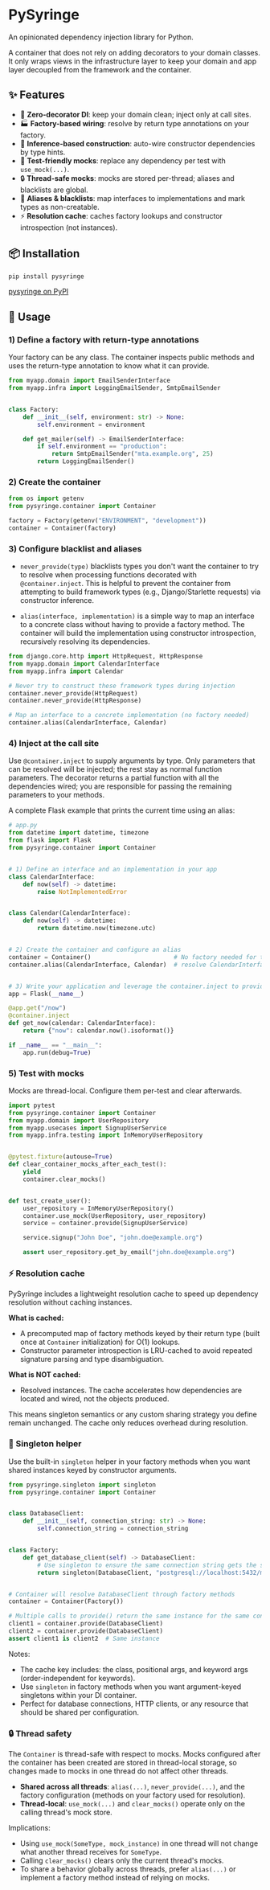 # PySyringe

An opinionated dependency injection library for Python.

A container that does not rely on adding decorators to your domain classes. It only wraps views in the infrastructure layer to keep your domain and app layer decoupled from the framework and the container.

## ✨ Features

- 🚀 **Zero-decorator DI**: keep your domain clean; inject only at call sites.
- 🏭 **Factory-based wiring**: resolve by return type annotations on your factory.
- 🧩 **Inference-based construction**: auto-wire constructor dependencies by type hints.
- 🧪 **Test-friendly mocks**: replace any dependency per test with `use_mock(...)`.
- 🔒 **Thread-safe mocks**: mocks are stored per-thread; aliases and blacklists are global.
- 🧰 **Aliases & blacklists**: map interfaces to implementations and mark types as non-creatable.
- ⚡ **Resolution cache**: caches factory lookups and constructor introspection (not instances).

## 📦 Installation

```bash
pip install pysyringe
```

[pysyringe on PyPI](https://pypi.org/project/pysyringe/)

## 🚀 Usage


### 1) Define a factory with return-type annotations

Your factory can be any class. The container inspects public methods and uses the return-type annotation to know what it can provide.

```python
from myapp.domain import EmailSenderInterface
from myapp.infra import LoggingEmailSender, SmtpEmailSender


class Factory:
    def __init__(self, environment: str) -> None:
        self.environment = environment

    def get_mailer(self) -> EmailSenderInterface:
        if self.environment == "production":
            return SmtpEmailSender("mta.example.org", 25)
        return LoggingEmailSender()
```

### 2) Create the container

```python
from os import getenv
from pysyringe.container import Container

factory = Factory(getenv("ENVIRONMENT", "development"))
container = Container(factory)
```

### 3) Configure blacklist and aliases

- `never_provide(type)` blacklists types you don't want the container to try to resolve when processing functions decorated with `@container.inject`. This is helpful to prevent the container from attempting to build framework types (e.g., Django/Starlette requests) via constructor inference.

- `alias(interface, implementation)` is a simple way to map an interface to a concrete class without having to provide a factory method. The container will build the implementation using constructor introspection, recursively resolving its dependencies.

```python
from django.core.http import HttpRequest, HttpResponse
from myapp.domain import CalendarInterface
from myapp.infra import Calendar

# Never try to construct these framework types during injection
container.never_provide(HttpRequest)
container.never_provide(HttpResponse)

# Map an interface to a concrete implementation (no factory needed)
container.alias(CalendarInterface, Calendar)
```

### 4) Inject at the call site

Use `@container.inject` to supply arguments by type. Only parameters that can be resolved will be injected; the rest stay as normal function parameters. The decorator returns a partial function with all the dependencies wired; you are responsible for passing the remaining parameters to your methods.

A complete Flask example that prints the current time using an alias:

```python
# app.py
from datetime import datetime, timezone
from flask import Flask
from pysyringe.container import Container


# 1) Define an interface and an implementation in your app
class CalendarInterface:
    def now(self) -> datetime:
        raise NotImplementedError


class Calendar(CalendarInterface):
    def now(self) -> datetime:
        return datetime.now(timezone.utc)


# 2) Create the container and configure an alias
container = Container()                       # No factory needed for this example
container.alias(CalendarInterface, Calendar)  # resolve CalendarInterface -> Calendar


# 3) Write your application and leverage the container.inject to provide dependencies
app = Flask(__name__)

@app.get("/now")
@container.inject
def get_now(calendar: CalendarInterface):
    return {"now": calendar.now().isoformat()}

if __name__ == "__main__":
    app.run(debug=True)
```

### 5) Test with mocks

Mocks are thread-local. Configure them per-test and clear afterwards.

```python
import pytest
from pysyringe.container import Container
from myapp.domain import UserRepository
from myapp.usecases import SignupUserService
from myapp.infra.testing import InMemoryUserRepository


@pytest.fixture(autouse=True)
def clear_container_mocks_after_each_test():
    yield
    container.clear_mocks()


def test_create_user():
    user_repository = InMemoryUserRepository()
    container.use_mock(UserRepository, user_repository)
    service = container.provide(SignupUserService)

    service.signup("John Doe", "john.doe@example.org")

    assert user_repository.get_by_email("john.doe@example.org")
```

### ⚡ Resolution cache

PySyringe includes a lightweight resolution cache to speed up dependency resolution without caching instances.

**What is cached:**
  - A precomputed map of factory methods keyed by their return type (built once at `Container` initialization) for O(1) lookups.
  - Constructor parameter introspection is LRU-cached to avoid repeated signature parsing and type disambiguation.

**What is NOT cached:**
  - Resolved instances. The cache accelerates how dependencies are located and wired, not the objects produced.

This means singleton semantics or any custom sharing strategy you define remain unchanged. The cache only reduces overhead during resolution.

### 🧷 Singleton helper

Use the built-in `singleton` helper in your factory methods when you want shared instances keyed by constructor arguments.

```python
from pysyringe.singleton import singleton
from pysyringe.container import Container


class DatabaseClient:
    def __init__(self, connection_string: str) -> None:
        self.connection_string = connection_string


class Factory:
    def get_database_client(self) -> DatabaseClient:
        # Use singleton to ensure the same connection string gets the same client
        return singleton(DatabaseClient, "postgresql://localhost:5432/mydb")


# Container will resolve DatabaseClient through factory methods
container = Container(Factory())

# Multiple calls to provide() return the same instance for the same connection string
client1 = container.provide(DatabaseClient)
client2 = container.provide(DatabaseClient)
assert client1 is client2  # Same instance

```

Notes:
- The cache key includes: the class, positional args, and keyword args (order-independent for keywords).
- Use `singleton` in factory methods when you want argument-keyed singletons within your DI container.
- Perfect for database connections, HTTP clients, or any resource that should be shared per configuration.

### 🔒 Thread safety

The `Container` is thread-safe with respect to mocks. Mocks configured after the container has been created are stored in thread-local storage, so changes made to mocks in one thread do not affect other threads.

- **Shared across all threads**: `alias(...)`, `never_provide(...)`, and the factory configuration (methods on your factory used for resolution).
- **Thread-local**: `use_mock(...)` and `clear_mocks()` operate only on the calling thread's mock store.

Implications:
- Using `use_mock(SomeType, mock_instance)` in one thread will not change what another thread receives for `SomeType`.
- Calling `clear_mocks()` clears only the current thread's mocks.
- To share a behavior globally across threads, prefer `alias(...)` or implement a factory method instead of relying on mocks.
